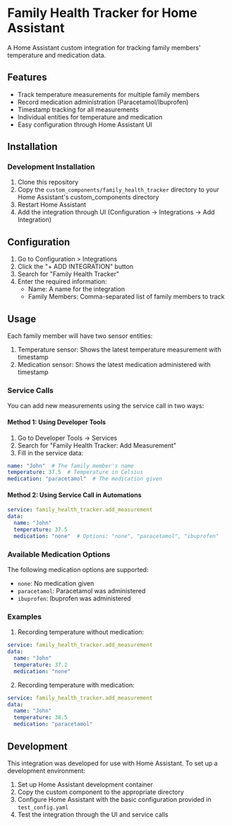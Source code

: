 # Family Health Tracker for Home Assistant

A Home Assistant custom integration for tracking family members' temperature and medication data.

## Features

- Track temperature measurements for multiple family members
- Record medication administration (Paracetamol/Ibuprofen)
- Timestamp tracking for all measurements
- Individual entities for temperature and medication
- Easy configuration through Home Assistant UI

## Installation

### Development Installation

1. Clone this repository
2. Copy the `custom_components/family_health_tracker` directory to your Home Assistant's custom_components directory
3. Restart Home Assistant
4. Add the integration through UI (Configuration -> Integrations -> Add Integration)

## Configuration

1. Go to Configuration > Integrations
2. Click the "+ ADD INTEGRATION" button
3. Search for "Family Health Tracker"
4. Enter the required information:
   - Name: A name for the integration
   - Family Members: Comma-separated list of family members to track

## Usage

Each family member will have two sensor entities:
1. Temperature sensor: Shows the latest temperature measurement with timestamp
2. Medication sensor: Shows the latest medication administered with timestamp

### Service Calls

You can add new measurements using the service call in two ways:

#### Method 1: Using Developer Tools
1. Go to Developer Tools -> Services
2. Search for "Family Health Tracker: Add Measurement"
3. Fill in the service data:
```yaml
name: "John"  # The family member's name
temperature: 37.5  # Temperature in Celsius
medication: "paracetamol"  # The medication given
```

#### Method 2: Using Service Call in Automations
```yaml
service: family_health_tracker.add_measurement
data:
  name: "John"
  temperature: 37.5
  medication: "none"  # Options: "none", "paracetamol", "ibuprofen"
```

### Available Medication Options
The following medication options are supported:
- `none`: No medication given
- `paracetamol`: Paracetamol was administered
- `ibuprofen`: Ibuprofen was administered

### Examples

1. Recording temperature without medication:
```yaml
service: family_health_tracker.add_measurement
data:
  name: "John"
  temperature: 37.2
  medication: "none"
```

2. Recording temperature with medication:
```yaml
service: family_health_tracker.add_measurement
data:
  name: "John"
  temperature: 38.5
  medication: "paracetamol"
```

## Development

This integration was developed for use with Home Assistant. To set up a development environment:

1. Set up Home Assistant development container
2. Copy the custom component to the appropriate directory
3. Configure Home Assistant with the basic configuration provided in `test_config.yaml`
4. Test the integration through the UI and service calls